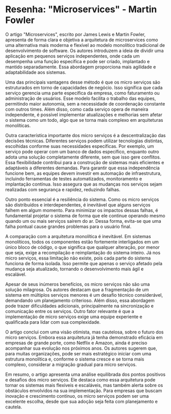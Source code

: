 # Resenha: "Microservices" - Martin Fowler


O artigo "Microservices", escrito por James Lewis e Martin Fowler, apresenta de forma clara e objetiva a arquitetura de microservices como uma alternativa mais moderna e flexível ao modelo monolítico tradicional de desenvolvimento de software. Os autores introduzem a ideia de dividir uma aplicação em pequenos serviços independentes, onde cada um desempenha uma função específica e pode ser criado, implantado e mantido separadamente. Essa abordagem proporciona mais agilidade e adaptabilidade aos sistemas.

Uma das principais vantagens desse método é que os micro serviços são estruturados em torno de capacidades de negócio. Isso significa que cada serviço gerencia uma parte específica da empresa, como faturamento ou administração de usuários. Esse modelo facilita o trabalho das equipes, permitindo maior autonomia, sem a necessidade de coordenação constante com outros times. Além disso, como cada serviço opera de maneira independente, é possível implementar atualizações e melhorias sem afetar o sistema como um todo, algo que se torna mais complexo em arquiteturas monolíticas.

Outra característica importante dos micro serviços é a descentralização das decisões técnicas. Diferentes serviços podem utilizar tecnologias distintas, escolhidas conforme suas necessidades específicas. Por exemplo, um serviço pode operar com um banco de dados específico, enquanto outro adota uma solução completamente diferente, sem que isso gere conflitos. Essa flexibilidade contribui para a construção de sistemas mais eficientes e adaptáveis a diferentes demandas. Para garantir que essa independência funcione bem, as equipes devem investir em automação de infraestrutura, incluindo ferramentas de testes automatizados, monitoramento e implantação contínua. Isso assegura que as mudanças nos serviços sejam realizadas com segurança e rapidez, reduzindo falhas.

Outro ponto essencial é a resiliência do sistema. Como os micro serviços são distribuídos e interdependentes, é inevitável que alguns serviços falhem em algum momento. Para minimizar os impactos dessas falhas, é fundamental projetar o sistema de forma que ele continue operando mesmo quando um ou mais serviços saírem do ar. Dessa forma, evita-se que uma falha pontual cause grandes problemas para o usuário final.

A comparação com a arquitetura monolítica é inevitável. Em sistemas monolíticos, todos os componentes estão fortemente interligados em um único bloco de código, o que significa que qualquer alteração, por menor que seja, exige a recompilação e reimplantação do sistema inteiro. Já nos micro serviços, essa limitação não existe, pois cada parte do sistema funciona de forma isolada. Isso permite que apenas o serviço afetado pela mudança seja atualizado, tornando o desenvolvimento mais ágil e escalável.

Apesar de seus inúmeros benefícios, os micro serviços não são uma solução milagrosa. Os autores destacam que a fragmentação de um sistema em múltiplos serviços menores é um desafio técnico considerável, demandando um planejamento criterioso. Além disso, essa abordagem pode trazer dificuldades adicionais, principalmente na sincronização e comunicação entre os serviços. Outro fator relevante é que a implementação de micro serviços exige uma equipe experiente e qualificada para lidar com sua complexidade.

O artigo conclui com uma visão otimista, mas cautelosa, sobre o futuro dos micro serviços. Embora essa arquitetura já tenha demonstrado eficácia em empresas de grande porte, como Netflix e Amazon, ainda é preciso acompanhar sua evolução nos próximos anos. Os autores sugerem que, para muitas organizações, pode ser mais estratégico iniciar com uma estrutura monolítica e, conforme o sistema cresce e se torna mais complexo, considerar a migração gradual para micro serviços.

Em resumo, o artigo apresenta uma análise equilibrada dos pontos positivos e desafios dos micro serviços. Ele destaca como essa arquitetura pode tornar os sistemas mais flexíveis e escaláveis, mas também alerta sobre os obstáculos envolvidos na sua implementação. Para empresas que buscam inovação e crescimento contínuo, os micro serviços podem ser uma excelente escolha, desde que sua adoção seja feita com planejamento e cautela.


